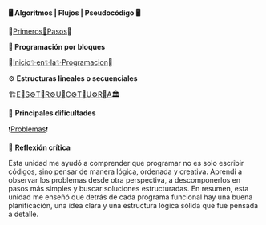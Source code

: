 **🖥️ Algoritmos | Flujos | Pseudocódigo 🖥️**

👣[Primeros🏁Pasos](Algoritmos(1).md)👣

**🧱 Programación por bloques**

🚀[Inicio✨en✨la✨Programacion](Bloques.md)🚀



⚙️ **Estructuras lineales o secuenciales**

🏗️[E🔧S⚙️T🔧R⚙️U🔧C⚙️T🔧U⚙️R🔧A](Estructura.md)🏛️

🚧 **Principales dificultades**

❗[Problemas](Dificultades.md)❗

💭 **Reflexión crítica**

Esta unidad me ayudó a comprender que programar no es solo escribir códigos, sino pensar de manera lógica, ordenada y creativa. Aprendí a observar los problemas desde otra perspectiva, a descomponerlos en pasos más simples y buscar soluciones estructuradas.
En resumen, esta unidad me enseñó que detrás de cada programa funcional hay una buena planificación, una idea clara y una estructura lógica sólida que fue pensada a detalle.
